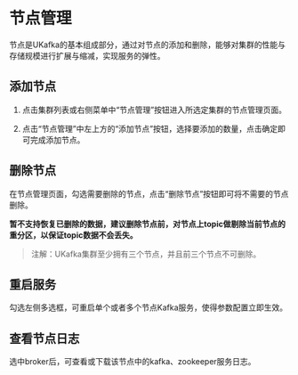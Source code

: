 # 节点管理

节点是UKafka的基本组成部分，通过对节点的添加和删除，能够对集群的性能与存储规模进行扩展与缩减，实现服务的弹性。

## 添加节点

1. 点击集群列表或右侧菜单中“节点管理”按钮进入所选定集群的节点管理页面。

2. 点击“节点管理”中左上方的“添加节点”按钮，选择要添加的数量，点击确定即可完成添加节点。

## 删除节点

在节点管理页面，勾选需要删除的节点，点击“删除节点”按钮即可将不需要的节点删除。

**暂不支持恢复已删除的数据，建议删除节点前，对节点上topic做剔除当前节点的重分区，以保证topic数据不会丢失。**

> 注解：UKafka集群至少拥有三个节点，并且前三个节点不可删除。

## 重启服务

勾选左侧多选框，可重启单个或者多个节点Kafka服务，使得参数配置立即生效。

## 查看节点日志

选中broker后，可查看或下载该节点中的kafka、zookeeper服务日志。
